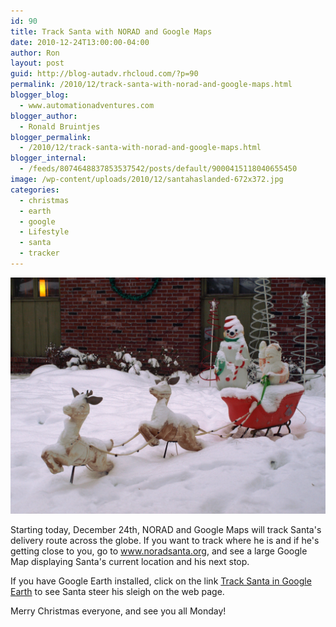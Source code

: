 ```yaml
---
id: 90
title: Track Santa with NORAD and Google Maps
date: 2010-12-24T13:00:00-04:00
author: Ron
layout: post
guid: http://blog-autadv.rhcloud.com/?p=90
permalink: /2010/12/track-santa-with-norad-and-google-maps.html
blogger_blog:
  - www.automationadventures.com
blogger_author:
  - Ronald Bruintjes
blogger_permalink:
  - /2010/12/track-santa-with-norad-and-google-maps.html
blogger_internal:
  - /feeds/8074648837853537542/posts/default/9000415118040655450
image: /wp-content/uploads/2010/12/santahaslanded-672x372.jpg
categories:
  - christmas
  - earth
  - google
  - Lifestyle
  - santa
  - tracker
---
```

![Santa has landed - Lisa Yarost](/wp-content/uploads/2010/12/santahaslanded.jpg "Santa has landed - Lisa Yarost")

Starting today, December 24th, NORAD and Google Maps will track Santa's delivery route across the globe. If you want to track where he is and if he's getting close to you, go to <a href="http://www.noradsanta.org/" target="_blank">www.noradsanta.org</a>, and see a large Google Map displaying Santa's current location and his next stop.

If you have Google Earth installed, click on the link <a href="http://www.noradsanta.org/en/track3d.html" target="_blank">Track Santa in Google Earth</a> to see Santa steer his sleigh on the web page.

Merry Christmas everyone, and see you all Monday!